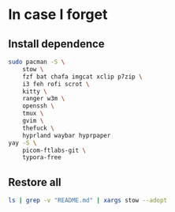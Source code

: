 # In case I forget

## Install dependence

```sh
sudo pacman -S \
    stow \
    fzf bat chafa imgcat xclip p7zip \
    i3 feh rofi scrot \
    kitty \
    ranger w3m \
    openssh \
    tmux \
    gvim \
    thefuck \
    hyprland waybar hyprpaper
yay -S \
    picom-ftlabs-git \
    typora-free
```

## Restore all

```sh
ls | grep -v "README.md" | xargs stow --adopt
```
